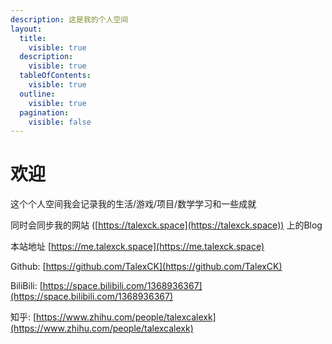```yaml
---
description: 这是我的个人空间
layout:
  title:
    visible: true
  description:
    visible: true
  tableOfContents:
    visible: true
  outline:
    visible: true
  pagination:
    visible: false
---
```


# 欢迎

这个个人空间我会记录我的生活/游戏/项目/数学学习和一些成就

同时会同步我的网站 ([https://talexck.space](https://talexck.space)) 上的Blog

本站地址 [https://me.talexck.space](https://me.talexck.space)

Github: [https://github.com/TalexCK](https://github.com/TalexCK)

BiliBili: [https://space.bilibili.com/1368936367](https://space.bilibili.com/1368936367)

知乎: [https://www.zhihu.com/people/talexcalexk](https://www.zhihu.com/people/talexcalexk)
